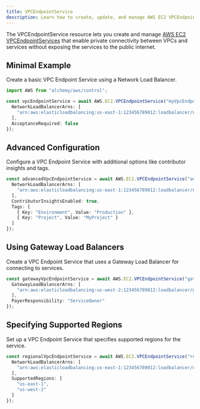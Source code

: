 ```yaml
---
title: VPCEndpointService
description: Learn how to create, update, and manage AWS EC2 VPCEndpointServices using Alchemy Cloud Control.
---
```



The VPCEndpointService resource lets you create and manage [AWS EC2 VPCEndpointServices](https://docs.aws.amazon.com/ec2/latest/userguide/) that enable private connectivity between VPCs and services without exposing the services to the public internet.

## Minimal Example

Create a basic VPC Endpoint Service using a Network Load Balancer.

```ts
import AWS from "alchemy/aws/control";

const vpcEndpointService = await AWS.EC2.VPCEndpointService("myVpcEndpointService", {
  NetworkLoadBalancerArns: [
    "arn:aws:elasticloadbalancing:us-east-1:123456789012:loadbalancer/net/my-load-balancer/50dc6c495c0c9188"
  ],
  AcceptanceRequired: false
});
```

## Advanced Configuration

Configure a VPC Endpoint Service with additional options like contributor insights and tags.

```ts
const advancedVpcEndpointService = await AWS.EC2.VPCEndpointService("advancedVpcEndpointService", {
  NetworkLoadBalancerArns: [
    "arn:aws:elasticloadbalancing:us-east-1:123456789012:loadbalancer/net/my-load-balancer/50dc6c495c0c9188"
  ],
  ContributorInsightsEnabled: true,
  Tags: [
    { Key: "Environment", Value: "Production" },
    { Key: "Project", Value: "MyProject" }
  ]
});
```

## Using Gateway Load Balancers

Create a VPC Endpoint Service that uses a Gateway Load Balancer for connecting to services.

```ts
const gatewayVpcEndpointService = await AWS.EC2.VPCEndpointService("gatewayVpcEndpointService", {
  GatewayLoadBalancerArns: [
    "arn:aws:elasticloadbalancing:us-west-2:123456789012:loadbalancer/gateway/my-gateway-lb/1234567890abcdef"
  ],
  PayerResponsibility: "ServiceOwner"
});
```

## Specifying Supported Regions

Set up a VPC Endpoint Service that specifies supported regions for the service.

```ts
const regionalVpcEndpointService = await AWS.EC2.VPCEndpointService("regionalVpcEndpointService", {
  NetworkLoadBalancerArns: [
    "arn:aws:elasticloadbalancing:us-east-1:123456789012:loadbalancer/net/my-load-balancer/50dc6c495c0c9188"
  ],
  SupportedRegions: [
    "us-east-1",
    "us-west-2"
  ]
});
```
